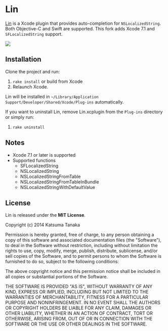 # Lin

[Lin](https://github.com/questbeat/Lin) is a Xcode plugin that provides auto-completion for `NSLocalizedString`. Both Objective-C and Swift are supported. This fork adds Xcode 7.1 and ``SFLocalizedString`` support.

![](https://cloud.githubusercontent.com/assets/4681556/10871435/a96f311c-809b-11e5-9d80-e87f694ea42e.png)

## Installation

Clone the project and run:

1. `rake install` or build from Xcode
2. Relaunch Xcode.

Lin will be installed in `~/Library/Application Support/Developer/Shared/Xcode/Plug-ins` automatically.

If you want to uninstall Lin, remove Lin.xcplugin from the `Plug-ins` directory or simply run:

1. `rake uninstall`

## Notes

* Xcode 7.1 or later is supported
* Supported functions
  * SFLocalizedString
  * NSLocalizedString
  * NSLocalizedStringFromTable
  * NSLocalizedStringFromTableInBundle
  * NSLocalizedStringWithDefaultValue

## License

Lin is released under the **MIT License**.

Copyright (c) 2014 Katsuma Tanaka

Permission is hereby granted, free of charge, to any person obtaining a copy of this software and associated documentation files (the "Software"), to deal in the Software without restriction, including without limitation the rights to use, copy, modify, merge, publish, distribute, sublicense, and/or sell copies of the Software, and to permit persons to whom the Software is furnished to do so, subject to the following conditions:

The above copyright notice and this permission notice shall be included in all copies or substantial portions of the Software.

THE SOFTWARE IS PROVIDED "AS IS", WITHOUT WARRANTY OF ANY KIND, EXPRESS OR IMPLIED, INCLUDING BUT NOT LIMITED TO THE WARRANTIES OF MERCHANTABILITY, FITNESS FOR A PARTICULAR PURPOSE AND NONINFRINGEMENT. IN NO EVENT SHALL THE AUTHORS OR COPYRIGHT HOLDERS BE LIABLE FOR ANY CLAIM, DAMAGES OR OTHER LIABILITY, WHETHER IN AN ACTION OF CONTRACT, TORT OR OTHERWISE, ARISING FROM, OUT OF OR IN CONNECTION WITH THE SOFTWARE OR THE USE OR OTHER DEALINGS IN THE SOFTWARE.
